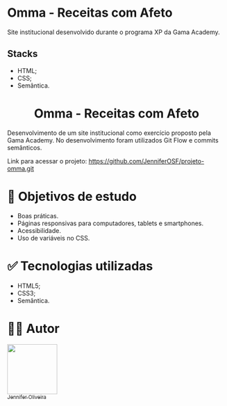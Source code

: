 # Omma - Receitas com Afeto

Site institucional desenvolvido durante o programa XP da Gama Academy.

## Stacks

- HTML;
- CSS;
- Semântica.


<h1 align="center"> Omma - Receitas com Afeto </h1>


Desenvolvimento de um site institucional como exercício proposto pela Gama Academy. No desenvolvimento foram utilizados Git Flow e commits semânticos.

Link para acessar o projeto: https://github.com/JenniferOSF/projeto-omma.git


# 📁 Objetivos de estudo
- Boas práticas.
- Páginas responsivas para computadores, tablets e smartphones.
- Acessibilidade.
- Uso de variáveis no CSS.


# ✅ Tecnologias utilizadas

- HTML5;
- CSS3;
- Semântica.

# 🧑‍💻 Autor

[<img src="https://avatars.githubusercontent.com/jenniferosf" width=115><br><sub>Jennifer Oliveira</sub>](https://github.com/JenniferOSF) 